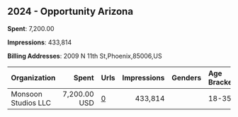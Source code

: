 ## 2024 - Opportunity Arizona 
**Spent**: 7,200.00

**Impressions**: 433,814

**Billing Addresses**: 2009 N 11th St,Phoenix,85006,US

|Organization|Spent|Urls|Impressions|Genders|Age Brackets|Country Codes|
|:---|---:|:---|---:|:---|:---|:---|
|Monsoon Studios  LLC|7,200.00 USD|[0](https://www.snap.com/political-ads/asset/e11479817c7f35d7eb0b23856fd972c7ce3d905ebf480616c113e0a7b0b6cc9a?mediaType=mp4)|433,814||18-35|united states|
